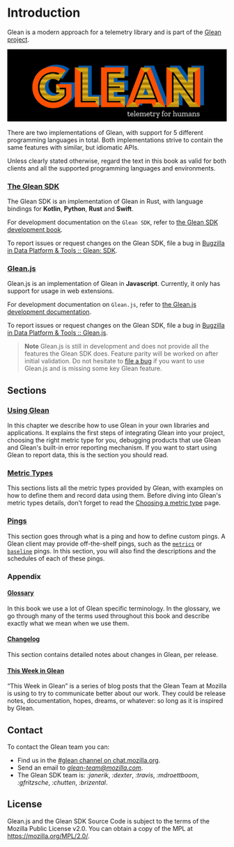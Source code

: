 # Introduction

Glean is a modern approach for a telemetry library
and is part of the [Glean project](https://docs.telemetry.mozilla.org/concepts/glean/glean.html).

![Glean logo](glean.jpeg)

There are two implementations of Glean, with support for 5 different programming languages in total.
Both implementations strive to contain the same features with similar, but idiomatic APIs.

Unless clearly stated otherwise, regard the text in this book as valid for both clients
and all the supported programming languages and environments.

### [The Glean SDK](https://github.com/mozilla/glean)

The Glean SDK is an implementation of Glean in Rust, with language bindings for **Kotlin**,
**Python**, **Rust** and **Swift**.

For development documentation on the `Glean SDK`,
refer to [the Glean SDK development book](https://mozilla.github.io/glean/).

To report issues or request changes on the Glean SDK,
file a bug in [Bugzilla in Data Platform & Tools :: Glean: SDK](https://bugzilla.mozilla.org/enter_bug.cgi?product=Data+Platform+and+Tools&component=Glean%3A+SDK&priority=P3&status_whiteboard=%5Btelemetry%3Aglean-rs%3Am%3F%5D).

### [Glean.js](https://github.com/mozilla/glean.js)

Glean.js is an implementation of Glean in **Javascript**. Currently, it only has support
for usage in web extensions.

For development documentation on `Glean.js`,
refer to [the Glean.js development documentation](https://github.com/mozilla/glean.js/tree/main/docs).

To report issues or request changes on the Glean SDK,
file a bug in [Bugzilla in Data Platform & Tools :: Glean.js](https://bugzilla.mozilla.org/enter_bug.cgi?product=Data+Platform+and+Tools&component=Glean.js&priority=P4&status_whiteboard=%5Btelemetry%3Aglean-js%3Am%3F%5D).

> **Note** Glean.js is still in development and does not provide all the features the Glean SDK does.
> Feature parity will be worked on after initial validation. Do not hesitate to [file a bug](https://bugzilla.mozilla.org/enter_bug.cgi?product=Data+Platform+and+Tools&component=Glean.js&priority=P4&status_whiteboard=%5Btelemetry%3Aglean-js%3Am%3F%5D)
> if you want to use Glean.js and is missing some key Glean feature.

## Sections

### [Using Glean](./user/index.html)

In this chapter we describe how to use Glean in your own libraries and applications.
It explains the first steps of integrating Glean into your project, choosing the right metric type for you,
debugging products that use Glean and Glean's built-in error reporting mechanism.
If you want to start using Glean to report data, this is the section you should read.

### [Metric Types](./user/metrics/index.html)

This sections lists all the metric types provided by Glean, with examples on how to define them
and record data using them. Before diving into Glean's metric types details, don't forget to
read the [Choosing a metric type](https://mozilla.github.io/glean/book/user/adding-new-metrics.html#choosing-a-metric-type) page.

### [Pings](./user/pings/index.html)

This section goes through what is a ping and how to define custom pings. A Glean client may provide
off-the-shelf pings, such as the [`metrics`](https://mozilla.github.io/glean/book/user/pings/metrics.html)
or [`baseline`](https://mozilla.github.io/glean/book/user/pings/baseline.html) pings. In this section,
you will also find the descriptions and the schedules of each of these pings.

### Appendix

#### [Glossary](./appendix/glossary.html)

In this book we use a lot of Glean specific terminology. In the glossary, we go through
many of the terms used throughout this book and describe exactly what we mean when we use them.

#### [Changelog](./appendix/changelog.html)

This section contains detailed notes about changes in Glean, per release.

#### [This Week in Glean](./appendix/twig.html)

“This Week in Glean” is a series of blog posts that the Glean Team at Mozilla is using to try
to communicate better about our work. They could be release notes, documentation, hopes, dreams,
or whatever: so long as it is inspired by Glean.

## Contact

To contact the Glean team you can:

- Find us in the [#glean channel on chat.mozilla.org](https://chat.mozilla.org/#/room/#glean:mozilla.org).
- Send an email to *glean-team@mozilla.com*.
- The Glean SDK team is: *:janerik*, *:dexter*, *:travis*, *:mdroettboom*, *:gfritzsche*, *:chutten*, *:brizental*.

## License

Glean.js and the Glean SDK Source Code is subject to the terms of the Mozilla Public License v2.0.
You can obtain a copy of the MPL at <https://mozilla.org/MPL/2.0/>.
